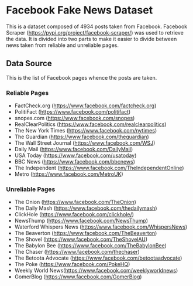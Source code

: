 # Facebook Fake News Dataset
This is a dataset composed of 4934 posts taken from Facebook. Facebook Scraper (https://pypi.org/project/facebook-scraper/) was used to retrieve the data.
It is divided into two parts to make it easier to divide between news taken from reliable and unreliable pages.
## Data Source
This is the list of Facebook pages whence the posts are taken.
### Reliable Pages
- FactCheck.org (https://www.facebook.com/factcheck.org) 
- PolitiFact (https://www.facebook.com/politifact) 
- snopes.com (https://www.facebook.com/snopes) 
- RealClearPolitics (https://www.facebook.com/realclearpolitics)
- The New York Times (https://www.facebook.com/nytimes)
- The Guardian (https://www.facebook.com/theguardian) 
- The Wall Street Journal (https://www.facebook.com/WSJ)
- Daily Mail (https://www.facebook.com/DailyMail) 
- USA Today (https://www.facebook.com/usatoday) 
- BBC News (https://www.facebook.com/bbcnews)
- The Independent (https://www.facebook.com/TheIndependentOnline)
- Metro (https://www.facebook.com/MetroUK)

### Unreliable Pages
- The Onion (https://www.facebook.com/TheOnion) 
- The Daily Mash (https://www.facebook.com/thedailymash) 
- ClickHole (https://www.facebook.com/clickhole/) 
- NewsThump (https://www.facebook.com/NewsThump) 
- Waterford Whispers News (https://www.facebook.com/WhispersNews) 
- The Beaverton (https://www.facebook.com/TheBeaverton) 
- The Shovel (https://www.facebook.com/TheShovelAU) 
- The Babylon Bee (https://www.facebook.com/TheBabylonBee)
- The Chaser (https://www.facebook.com/thechaser)
- The Betoota Advocate (https://www.facebook.com/betootaadvocate) 
- The Poke (https://www.facebook.com/PokeHQ)
- Weekly World News(https://www.facebook.com/weeklyworldnews)
- GomerBlog (https://www.facebook.com/GomerBlog)
